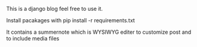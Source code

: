 This is a django blog feel free to use it.

Install pacakages with 
pip install -r requirements.txt

It contains a summernote which is WYSIWYG editer to customize post and to include media files

